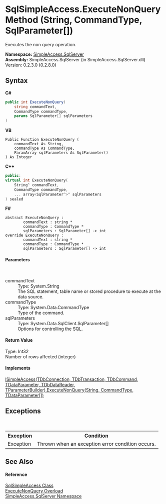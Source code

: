 # SqlSimpleAccess.ExecuteNonQuery Method (String, CommandType, SqlParameter[])
 

Executes the non query operation.

**Namespace:**&nbsp;<a href="N_SimpleAccess_SqlServer">SimpleAccess.SqlServer</a><br />**Assembly:**&nbsp;SimpleAccess.SqlServer (in SimpleAccess.SqlServer.dll) Version: 0.2.3.0 (0.2.8.0)

## Syntax

**C#**<br />
``` C#
public int ExecuteNonQuery(
	string commandText,
	CommandType commandType,
	params SqlParameter[] sqlParameters
)
```

**VB**<br />
``` VB
Public Function ExecuteNonQuery ( 
	commandText As String,
	commandType As CommandType,
	ParamArray sqlParameters As SqlParameter()
) As Integer
```

**C++**<br />
``` C++
public:
virtual int ExecuteNonQuery(
	String^ commandText, 
	CommandType commandType, 
	... array<SqlParameter^>^ sqlParameters
) sealed
```

**F#**<br />
``` F#
abstract ExecuteNonQuery : 
        commandText : string * 
        commandType : CommandType * 
        sqlParameters : SqlParameter[] -> int 
override ExecuteNonQuery : 
        commandText : string * 
        commandType : CommandType * 
        sqlParameters : SqlParameter[] -> int 
```


#### Parameters
&nbsp;<dl><dt>commandText</dt><dd>Type: System.String<br />The SQL statement, table name or stored procedure to execute at the data source.</dd><dt>commandType</dt><dd>Type: System.Data.CommandType<br />Type of the command.</dd><dt>sqlParameters</dt><dd>Type: System.Data.SqlClient.SqlParameter[]<br />Options for controlling the SQL.</dd></dl>

#### Return Value
Type: Int32<br />Number of rows affected (integer)

#### Implements
<a href="M_SimpleAccess_Core_ISimpleAccess_6_ExecuteNonQuery_1">ISimpleAccess(TDbConnection, TDbTransaction, TDbCommand, TDataParameter, TDbDataReader, TParameterBuilder).ExecuteNonQuery(String, CommandType, TDataParameter[])</a><br />

## Exceptions
&nbsp;<table><tr><th>Exception</th><th>Condition</th></tr><tr><td>Exception</td><td>Thrown when an exception error condition occurs.</td></tr></table>

## See Also


#### Reference
<a href="T_SimpleAccess_SqlServer_SqlSimpleAccess">SqlSimpleAccess Class</a><br /><a href="Overload_SimpleAccess_SqlServer_SqlSimpleAccess_ExecuteNonQuery">ExecuteNonQuery Overload</a><br /><a href="N_SimpleAccess_SqlServer">SimpleAccess.SqlServer Namespace</a><br />